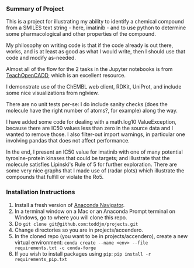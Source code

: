 ### Summary of Project

This is a project for illustrating my ability to identify a chemical compound from a SMILES text string - here, imatinib -
and to use python to determine some pharmacological and other properties of the compound.

My philosophy on writing code is that if the code already is out there, works, and is at least as good as what I would write,
then I should use that code and modify as-needed.

Almost all of the flow for the 2 tasks in the Jupyter notebooks is from [TeachOpenCADD](https://projects.volkamerlab.org/teachopencadd/index.html),
which is an excellent resource.

I demonstrate use of the ChEMBL web client, RDKit, UniProt, and include some nice visualizations from nglview.

There are no unit tests per-se: I do include sanity checks (does the molecule have the right number of atoms?, for example) along
the way.

I have added some code for dealing with a math.log10 ValueException, because there are IC50 values less than zero in the source data and
I wanted to remove those. I also filter-out import warnings, in particular one involving pandas that does not affect performance.

In the end, I present an IC50 value for imatinib with one of many potential tyrosine-protein kinases that could be targets; and illustrate that
the molecule satisfies Lipinski's Rule of 5 for further exploration. There are some very nice graphs that I made use of (radar plots) which
illustrate the compounds that fulfill or violate the Ro5.

### Installation Instructions

1. Install a fresh version of [Anaconda Navigator](https://www.anaconda.com/).
2. In a terminal window on a Mac or an Anaconda Prompt terminal on Windows, go to where you will clone this repo.
4. Do `git clone git@github.com:toddjm/projects.git`
5. Change directories so you are in projects/accendero.
6. In the cloned repo (you want to be in projects/accendero), create a new virtual environment:
  `conda create --name <env> --file requirements.txt -c conda-forge`
5. If you wish to install packages using `pip`:
  `pip install -r requirements_pip.txt`
